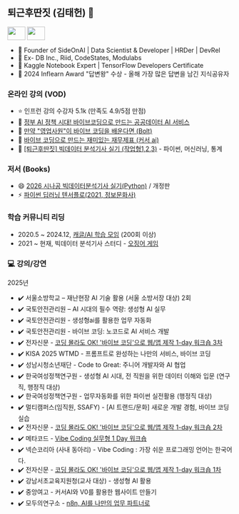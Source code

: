 
<!--
**lovedlim/lovedlim** is a ✨ _special_ ✨ repository because its `README.md` (this file) appears on your GitHub profile.

Here are some ideas to get you started:

- 🔭 I’m currently working on ...
- 🌱 I’m currently learning ...
- 👯 I’m looking to collaborate on ...
- 🤔 I’m looking for help with ...
- 💬 Ask me about ...
- 📫 How to reach me: ...
- 😄 Pronouns: ...
- ⚡ Fun fact: ...
-->
## 퇴근후딴짓 (김태헌) 👋

<p align="left">
<a href="https://www.youtube.com/c/@ai-study" target="blank"><img align="center" src="https://raw.githubusercontent.com/rahuldkjain/github-profile-readme-generator/master/src/images/icons/Social/youtube.svg" alt="" height="30" width="40" /></a> 
<a href="https://www.linkedin.com/in/%ED%83%9C%ED%97%8C-%EA%B9%80-4870836b/" target="blank"><img align="center" src="https://raw.githubusercontent.com/rahuldkjain/github-profile-readme-generator/master/src/images/icons/Social/linked-in-alt.svg" alt="" height="30" width="40" /></a>

- 📌 Founder of SideOnAI | Data Scientist & Developer | HRDer | DevRel
- 📌 Ex- DB Inc., Riid, CodeStates, Modulabs
- 📌 Kaggle Notebook Expert | TensorFlow Developers Certificate 
- 📌 2024 Inflearn Award "답변왕" 수상 - 올해 가장 많은 답변을 남긴 지식공유자

### 온라인 강의 (VOD)
- ⭐ 인프런 강의 수강자 5.1k (만족도 4.9/5점 만점)
- 👯 [정부 AI 정책 시대! 바이브코딩으로 만드는 공공데이터 AI 서비스](https://inf.run/r5YLp)
- 🌱 [만약 "영업사원"이 바이브 코딩을 배운다면 (Bolt)](https://inf.run/vsGXs)
- 👯 [바이브 코딩으로 만드는 재미있는 재무제표 (커서 ai)](https://inf.run/dhPNo)
- 🤔 [[퇴근후딴짓] 빅데이터 분석기사 실기 (작업형1,2,3)](https://inf.run/HYmN) - 파이썬, 머신러닝, 통계

### 저서 (Books)
- 😄 [2026 시나공 빅데이터분석기사 실기(Python)](https://product.kyobobook.co.kr/detail/S000216355151) / 개정판
- ⚡ [파이썬 딥러닝 텐서플로(2021, 정보문화사)](http://www.yes24.com/Product/Goods/102603640?OzSrank=2)

### 학습 커뮤니티 리딩
- 2020.5 ~ 2024.12, [캐글/AI 학습 모임](https://github.com/lovedlim/ml-study) (200회 이상)
- 2021 ~ 현재, 빅데이터 분석기사 스터디 - [오징어 게임](https://discord.gg/V8acvTnHhH)

### 💻 **강의/강연**
2025년 
<!--
- ✔️ 한국조세재정연구원 – AI를 활용한 행정업무 자동화 과정
- ✔️ 한국조세재정연구원 – AI 기반 연구 생산성 혁신 과정
- ✔️ 바이브컴퍼니(구, 다음소프트) – 바이브 코딩 워크샵: AI와 협업하기
-->
- ✔️ 서울소방학교 – 재난현장 AI 기술 활용 (서울 소방서장 대상) 2회
- ✔️ 국토안전관리원 – AI 시대의 필수 역량: 생성형 AI 실무 
- ✔️ 국토안전관리원 - 생성형ai를 활용한 업무 자동화  
- ✔️ 국토안전관리원 - 바이브 코딩: 노코드로 AI 서비스 개발
- ✔️ 전자신문 - [코딩 몰라도 OK! '바이브 코딩'으로 웹/앱 제작 1-day 워크숍 3차](https://conference.etnews.com/conf_info.html?uid=417)
- ✔️ KISA 2025 WTMD - 프롬프트로 완성하는 나만의 서비스, 바이브 코딩
- ✔️ 성남시청소년재단 - Code to Great: 주니어 개발자와 AI 협업
- ✔️ 한국여성정책연구원 - 생성형 AI 시대, 전 직원을 위한 데이터 이해와 입문 (연구직, 행정직 대상)
- ✔️ 한국여성정책연구원 - 업무자동화를 위한 파이썬 실전활용 (행정직 대상)
- ✔️ 멀티캠퍼스(임직원, SSAFY) - [AI 트랜드/문화] 새로운 개발 경험, 바이브 코딩 실습
- ✔️ 전자신문 - [코딩 몰라도 OK! '바이브 코딩'으로 웹/앱 제작 1-day 워크숍 2차](https://conference.etnews.com/conf_info.html?uid=406)
- ✔️ 메타코드 - [Vibe Coding 실무형 1 Day 워크숍](https://www.datanet.co.kr/news/articleView.html?idxno=203465)
- ✔️ 넥슨코리아 (사내 동아리) - Vibe Coding : 가장 쉬운 프로그래밍 언어는 한국어다.
- ✔️ 전자신문 - [코딩 몰라도 OK! '바이브 코딩'으로 웹/앱 제작 1-day 워크숍 1차](https://conference.etnews.com/conf_info.html?uid=385)
- ✔️ 강남서초교육지원청(교사 대상) - 생성형 AI 활용
- ✔️ 중앙여고 - 커서AI와 V0를 활용한 웹사이트 만들기
- ✔️ 모두의연구소 - [n8n, AI를 나만의 업무 파트너로](https://event-us.kr/modu/event/100282)








